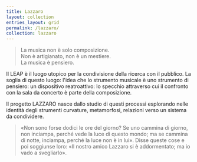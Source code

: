 ```yaml
---
title: Lazzaro
layout: collection
entries_layout: grid
permalink: /lazzaro/
collection: lazzaro
---
```


> La musica non è solo composizione.     
Non è artigianato, non è un mestiere.     
La musica è pensiero.

Il LEAP è il luogo utopico per la condivisione della ricerca con il
pubblico. La soglia di questo luogo: l'idea che lo strumento
musicale è uno strumento di pensiero: un dispositivo reatroattivo:
lo specchio attraverso cui il confronto con la sala da concerto è parte 
della composizione.

Il progetto LAZZARO nasce dallo studio di questi processi esplorando 
nelle identità degli strumenti curvature, metamorfosi, relazioni
verso un sistema da condividere.

> «Non sono forse dodici le ore del giorno? Se uno cammina di giorno, non
inciampa, perché vede la luce di questo mondo; ma se cammina di notte, inciampa,
perché la luce non è in lui». Disse queste cose e poi soggiunse loro: «Il nostro
amico Lazzaro si è addormentato; ma io vado a svegliarlo».

